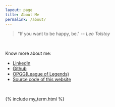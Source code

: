 ```yaml
---
layout: page
title: About Me
permalink: /about/
---
```

> "If you want to be happy, be." 
> --<cite> Leo Tolstoy </cite>

<div class='my-terminal'></div>
<br>


Know more about me:
+ [LinkedIn](https://www.linkedin.com/in/yanfu-guo/)
+ [Github](https://github.com/epigone707)
+ [OPGG(League of Legends)](https://na.op.gg/summoners/na/AsiaNO1Support)
+ [Source code of this website](https://github.com/epigone707/epigone707.github.io)

<br/>

<div id="utterances-widget">
</div>
<script>
  addUtterances();
</script>


{% include my_term.html %}

